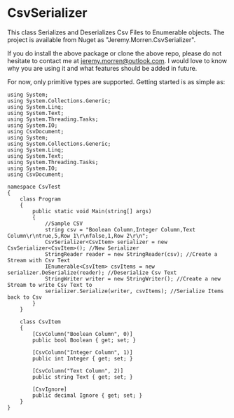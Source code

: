 # CsvSerializer
This class Serializes and Deserializes Csv Files to Enumerable objects.  The project is available from Nuget as "Jeremy.Morren.CsvSerializer".

If you do install the above package or clone the above repo, please do not hesitate to contact me at jeremy.morren@outlook.com.  I would love to know why you are using it and what features should be added in future.

For now, only primitive types are supported.  Getting started is as simple as:

	using System;
	using System.Collections.Generic;
	using System.Linq;
	using System.Text;
	using System.Threading.Tasks;
	using System.IO;
	using CsvDocument;
	using System;
	using System.Collections.Generic;
	using System.Linq;
	using System.Text;
	using System.Threading.Tasks;
	using System.IO;
	using CsvDocument;

	namespace CsvTest
	{
		class Program
		{
			public static void Main(string[] args)
			{
				//Sample CSV
				string csv = "Boolean Column,Integer Column,Text Column\r\ntrue,5,Row 1\r\nfalse,1,Row 2\r\n";
				CsvSerializer<CsvItem> serializer = new CsvSerializer<CsvItem>(); //New Serializer
				StringReader reader = new StringReader(csv); //Create a Stream with Csv Text
				IEnumerable<CsvItem> csvItems = new serializer.DeSerialize(reader); //Deserialize Csv Text
				StringWriter writer = new StringWriter(); //Create a new Stream to write Csv Text to
				serializer.Serialize(writer, csvItems); //Serialize Items back to Csv
			}
		}

		class CsvItem
		{
			[CsvColumn("Boolean Column", 0)]
			public bool Boolean { get; set; }

			[CsvColumn("Integer Column", 1)]
			public int Integer { get; set; }
			
			[CsvColumn("Text Column", 2)]
			public string Text { get; set; }
			
			[CsvIgnore]
			public decimal Ignore { get; set; }
		}
	}




